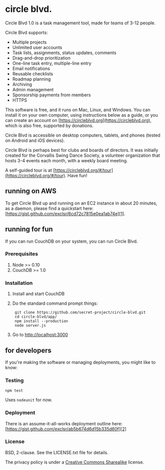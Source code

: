 circle blvd.
===============
Circle Blvd 1.0 is a task management tool, made for teams of 3-12 people. 

Circle Blvd supports:
 * Multiple projects
 * Unlimited user accounts 
 * Task lists, assignments, status updates, comments
 * Drag-and-drop prioritization
 * One-line task entry, multiple-line entry
 * Email notifications
 * Reusable checklists
 * Roadmap planning
 * Archiving
 * Admin management
 * Sponsorship payments from members
 * HTTPS

This software is free, and it runs on Mac, Linux, and Windows. You can install it on your own computer, using instructions below as a guide, or you can create an account on [https://circleblvd.org](https://circleblvd.org), which is also free, supported by donations.

Circle Blvd is accessible on desktop computers, tablets, and phones (tested on Android and iOS devices).

Circle Blvd is perhaps best for clubs and boards of directors. It was initially created for the Corvallis Swing Dance Society, a volunteer organization that hosts 3-4 events each month, with a weekly board meeting.

A self-guided tour is at [https://circleblvd.org/#/tour](https://circleblvd.org/#/tour). Have fun! 


running on AWS
----------------
To get Circle Blvd up and running on an EC2 instance in about 20 minutes, 
as a daemon, please find a quickstart here: 
[https://gist.github.com/exclsr/6cd72c7815e0ea1ab74e][1].


running for fun
----------------
If you can run CouchDB on your system, you can run Circle Blvd. 

### Prerequisites
1. Node >= 0.10
2. CouchDB >= 1.0

### Installation
1. Install and start CouchDB
2. Do the standard command prompt things:

        git clone https://github.com/secret-project/circle-blvd.git
        cd circle-blvd/app/
        npm install --production
        node server.js
  
3. Go to [http://localhost:3000](http://localhost:3000)

for developers
-----------------
If you're making the software or managing deployments, you
might like to know:

### Testing

    npm test

Uses `nodeunit` for now.

### Deployment
There is an assume-it-all-works deployment outline here: [https://gist.github.com/exclsr/ab5b674d6d15b335d60f][2]

### License
BSD, 2-clause. See the LICENSE.txt file for details. 

The privacy policy is under a [Creative Commons Sharealike](https://creativecommons.org/licenses/by-sa/2.5/) license.

[1]: https://gist.github.com/exclsr/6cd72c7815e0ea1ab74e "Running"
[2]: https://gist.github.com/exclsr/ab5b674d6d15b335d60f "Deploy"